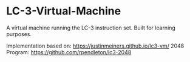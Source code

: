 # LC-3-Virtual-Machine
A virtual machine running the LC-3 instruction set. Built for learning purposes.

Implementation based on: https://justinmeiners.github.io/lc3-vm/
2048 Program: https://github.com/rpendleton/lc3-2048
